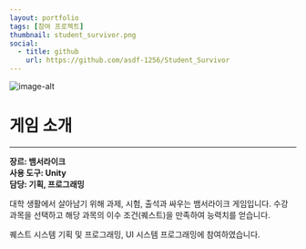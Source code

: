 ```yaml
---
layout: portfolio
tags: [참여 프로젝트]
thumbnail: student_survivor.png
social:
  - title: github
    url: https://github.com/asdf-1256/Student_Survivor
---
```

![image-alt](/img/portfolio/student_survivor.png)

# 게임 소개
---
**장르: 뱀서라이크**<br>**사용 도구: Unity**<br>**담당: 기획, 프로그래밍**

대학 생활에서 살아남기 위해 과제, 시험, 출석과 싸우는 뱀서라이크 게임입니다. 수강 과목을 선택하고 해당 과목의 이수 조건(퀘스트)을 만족하여 능력치를 얻습니다.

퀘스트 시스템 기획 및 프로그래밍, UI 시스템 프로그래밍에 참여하였습니다.